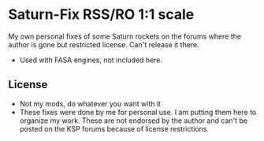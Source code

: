 # Saturn-Fix RSS/RO 1:1 scale
My own personal fixes of some Saturn rockets on the forums where the author is gone but restricted license. Can't release it there.

* Used with FASA engines, not included here.


## License
* Not my mods, do whatever you want with it
* These fixes were done by me for personal use. I am putting them here to organize my work. These are not endorsed by the author and can't be posted on the KSP forums because of license restrictions.

